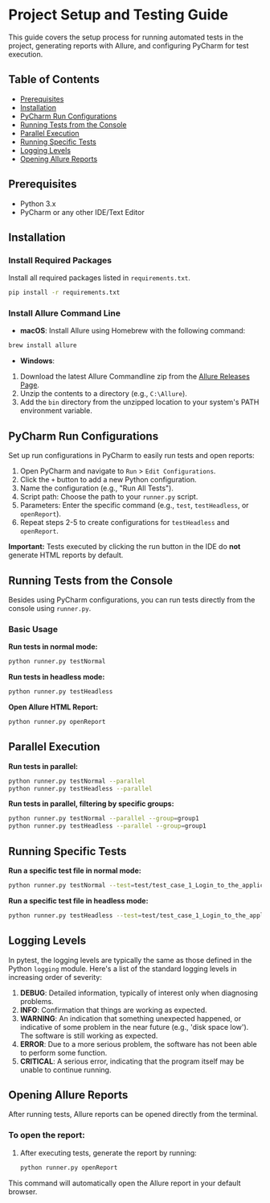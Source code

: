 
# Project Setup and Testing Guide

This guide covers the setup process for running automated tests in the project, generating reports with Allure, and configuring PyCharm for test execution.

## Table of Contents

- [Prerequisites](#prerequisites)
- [Installation](#installation)
- [PyCharm Run Configurations](#pycharm-run-configurations)
- [Running Tests from the Console](#running-tests-from-the-console)
- [Parallel Execution](#parallel-execution)
- [Running Specific Tests](#running-specific-tests)
- [Logging Levels](#logging-levels)
- [Opening Allure Reports](#opening-allure-reports)

## Prerequisites

- Python 3.x
- PyCharm or any other IDE/Text Editor

## Installation

### Install Required Packages

Install all required packages listed in `requirements.txt`.

```bash
pip install -r requirements.txt
```

### Install Allure Command Line

- **macOS**: Install Allure using Homebrew with the following command:

```bash
brew install allure
```

- **Windows**:

1. Download the latest Allure Commandline zip from the [Allure Releases Page](https://github.com/allure-framework/allure2/releases).
2. Unzip the contents to a directory (e.g., `C:\Allure`).
3. Add the `bin` directory from the unzipped location to your system's PATH environment variable.

## PyCharm Run Configurations

Set up run configurations in PyCharm to easily run tests and open reports:

1. Open PyCharm and navigate to `Run` > `Edit Configurations`.
2. Click the `+` button to add a new Python configuration.
3. Name the configuration (e.g., "Run All Tests").
4. Script path: Choose the path to your `runner.py` script.
5. Parameters: Enter the specific command (e.g., `test`, `testHeadless`, or `openReport`).
6. Repeat steps 2-5 to create configurations for `testHeadless` and `openReport`.

**Important:** Tests executed by clicking the run button in the IDE do **not** generate HTML reports by default.

## Running Tests from the Console

Besides using PyCharm configurations, you can run tests directly from the console using `runner.py`.

### Basic Usage

**Run tests in normal mode:**
```bash
python runner.py testNormal
```

**Run tests in headless mode:**
```bash
python runner.py testHeadless
```

**Open Allure HTML Report:**
```bash
python runner.py openReport
```

## Parallel Execution

**Run tests in parallel:**
```bash
python runner.py testNormal --parallel
python runner.py testHeadless --parallel
```

**Run tests in parallel, filtering by specific groups:**
```bash
python runner.py testNormal --parallel --group=group1
python runner.py testHeadless --parallel --group=group1
```

## Running Specific Tests

**Run a specific test file in normal mode:**
```bash
python runner.py testNormal --test=test/test_case_1_Login_to_the_application.py
```

**Run a specific test file in headless mode:**
```bash
python runner.py testHeadless --test=test/test_case_1_Login_to_the_application.py
```

## Logging Levels

In pytest, the logging levels are typically the same as those defined in the Python `logging` module. Here's a list of the standard logging levels in increasing order of severity:

1. **DEBUG**: Detailed information, typically of interest only when diagnosing problems.
2. **INFO**: Confirmation that things are working as expected.
3. **WARNING**: An indication that something unexpected happened, or indicative of some problem in the near future (e.g., 'disk space low'). The software is still working as expected.
4. **ERROR**: Due to a more serious problem, the software has not been able to perform some function.
5. **CRITICAL**: A serious error, indicating that the program itself may be unable to continue running.

## Opening Allure Reports

After running tests, Allure reports can be opened directly from the terminal.

### To open the report:
1. After executing tests, generate the report by running:
   ```bash
   python runner.py openReport
   ```

This command will automatically open the Allure report in your default browser.
